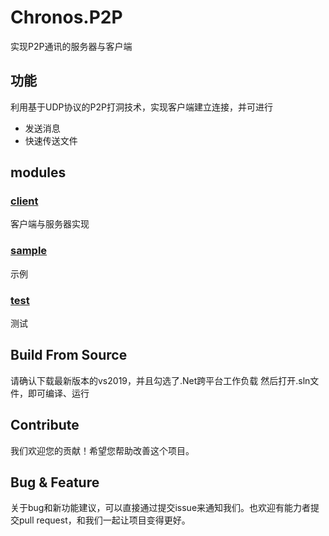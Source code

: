 # Chronos.P2P
实现P2P通讯的服务器与客户端

## 功能
利用基于UDP协议的P2P打洞技术，实现客户端建立连接，并可进行
- 发送消息
- 快速传送文件
## modules
### [client](./Chronos.P2P.Client)
客户端与服务器实现
### [sample](./Chronos.P2P.ServerSample)
示例
### [test](./Chronos.P2P.Test)
测试
## Build From Source  

请确认下载最新版本的vs2019，并且勾选了.Net跨平台工作负载
然后打开.sln文件，即可编译、运行

## Contribute

我们欢迎您的贡献！希望您帮助改善这个项目。

## Bug & Feature
关于bug和新功能建议，可以直接通过提交issue来通知我们。也欢迎有能力者提交pull request，和我们一起让项目变得更好。
